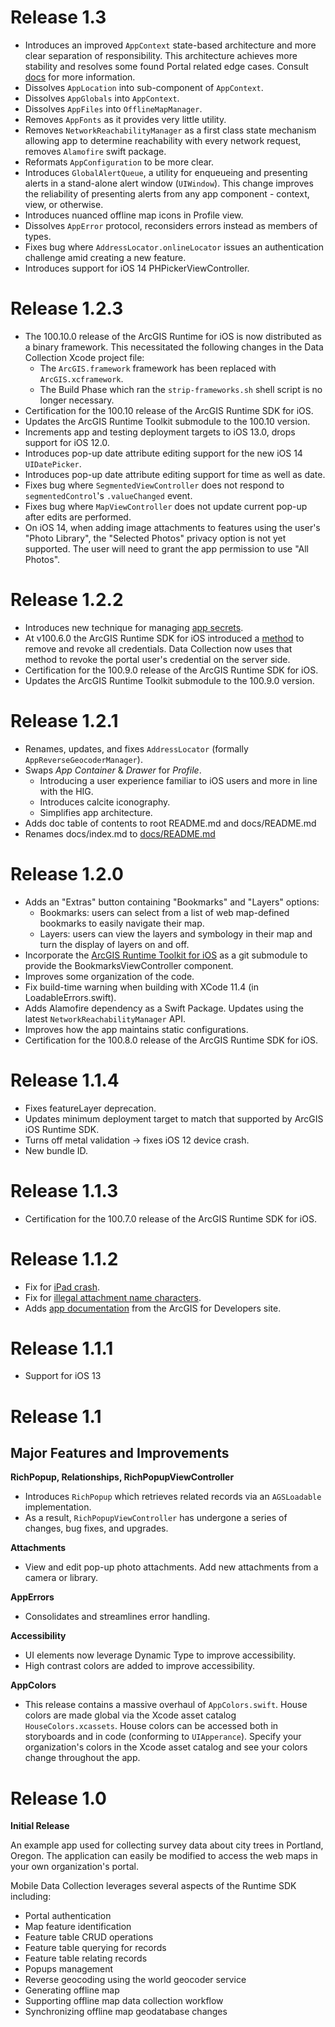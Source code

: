 # Release 1.3

- Introduces an improved `AppContext` state-based architecture and more clear separation of responsibility. This architecture achieves more stability and resolves some found Portal related edge cases. Consult [docs](./docs/README.md#app-context) for more information.
- Dissolves `AppLocation` into sub-component of `AppContext`.
- Dissolves `AppGlobals` into `AppContext`.
- Dissolves `AppFiles` into `OfflineMapManager`.
- Removes `AppFonts` as it provides very little utility.
- Removes `NetworkReachabilityManager` as a first class state mechanism allowing app to determine reachability with every network request, removes `Alamofire` swift package.
- Reformats `AppConfiguration` to be more clear.
- Introduces `GlobalAlertQueue`, a utility for enqueueing and presenting alerts in a stand-alone alert window (`UIWindow`). This change improves the reliability of presenting alerts from any app component - context, view, or otherwise.
- Introduces nuanced offline map icons in Profile view.
- Dissolves `AppError` protocol, reconsiders errors instead as members of types.
- Fixes bug where `AddressLocator.onlineLocator` issues an authentication challenge amid creating a new feature.
- Introduces support for iOS 14 PHPickerViewController.

# Release 1.2.3

- The 100.10.0 release of the ArcGIS Runtime for iOS is now distributed as a binary framework.  This necessitated the following changes in the Data Collection Xcode project file:
    - The `ArcGIS.framework` framework has been replaced with `ArcGIS.xcframework`.
    - The Build Phase which ran the `strip-frameworks.sh` shell script is no longer necessary.
- Certification for the 100.10 release of the ArcGIS Runtime SDK for iOS.
- Updates the ArcGIS Runtime Toolkit submodule to the 100.10 version.
- Increments app and testing deployment targets to iOS 13.0, drops support for iOS 12.0.
- Introduces pop-up date attribute editing support for the new iOS 14 `UIDatePicker`.
- Introduces pop-up date attribute editing support for time as well as date.
- Fixes bug where `SegmentedViewController` does not respond to `segmentedControl`'s `.valueChanged` event.
- Fixes bug where `MapViewController` does not update current pop-up after edits are performed.
- On iOS 14, when adding image attachments to features using the user's "Photo Library", the "Selected Photos" privacy option is not yet supported.  The user will need to grant the app permission to use "All Photos".

# Release 1.2.2

- Introduces new technique for managing [app secrets](./docs#app-configuration).
- At v100.6.0 the ArcGIS Runtime SDK for iOS introduced a [method](https://developers.arcgis.com/ios/latest/api-reference/interface_a_g_s_credential_cache.html#a0796cf2506fa0edfdeb2b62198bbbea7) to remove and revoke all credentials. Data Collection now uses that method to revoke the portal user's credential on the server side.
- Certification for the 100.9.0 release of the ArcGIS Runtime SDK for iOS.
- Updates the ArcGIS Runtime Toolkit submodule to the 100.9.0 version.

# Release 1.2.1

- Renames, updates, and fixes `AddressLocator` (formally `AppReverseGeocoderManager`).
- Swaps _App Container_ & _Drawer_ for _Profile_.
    - Introducing a user experience familiar to iOS users and more in line with the HIG.
    - Introduces calcite iconography.
    - Simplifies app architecture.
- Adds doc table of contents to root README.md and docs/README.md
- Renames docs/index.md to [docs/README.md](/docs/README.md)

# Release 1.2.0

- Adds an "Extras" button containing "Bookmarks" and "Layers" options:
    - Bookmarks:  users can select from a list of web map-defined bookmarks to easily navigate their map.
    - Layers: users can view the layers and symbology in their map and turn the display of layers on and off.
- Incorporate the [ArcGIS Runtime Toolkit for iOS](https://github.com/Esri/arcgis-runtime-toolkit-ios) as a git submodule to provide the BookmarksViewController component.
- Improves some organization of the code.
- Fix build-time warning when building with XCode 11.4 (in LoadableErrors.swift).
- Adds Alamofire dependency as a Swift Package. Updates using the latest `NetworkReachabilityManager` API.
- Improves how the app maintains static configurations.
- Certification for the 100.8.0 release of the ArcGIS Runtime SDK for iOS.

# Release 1.1.4

- Fixes featureLayer deprecation.
- Updates minimum deployment target to match that supported by ArcGIS iOS Runtime SDK.
- Turns off metal validation -> fixes iOS 12 device crash.
- New bundle ID.

# Release 1.1.3

- Certification for the 100.7.0 release of the ArcGIS Runtime SDK for iOS.

# Release 1.1.2

- Fix for [iPad crash](https://github.com/Esri/data-collection-ios/issues/209).
- Fix for [illegal attachment name characters](https://github.com/Esri/data-collection-ios/issues/188).
- Adds [app documentation](/docs/README.md) from the ArcGIS for Developers site.

# Release 1.1.1

- Support for iOS 13

# Release 1.1

## Major Features and Improvements

**RichPopup, Relationships, RichPopupViewController**

- Introduces `RichPopup` which retrieves related records via an `AGSLoadable` implementation.
- As a result, `RichPopupViewController` has undergone a series of changes, bug fixes, and upgrades.

**Attachments**

- View and edit pop-up photo attachments. Add new attachments from a camera or library.

**AppErrors**

- Consolidates and streamlines error handling.

**Accessibility**

- UI elements now leverage Dynamic Type to improve accessibility.
- High contrast colors are added to improve accessibility.

**AppColors**

- This release contains a massive overhaul of `AppColors.swift`. House colors are made global via the Xcode asset catalog `HouseColors.xcassets`. House colors can be accessed both in storyboards and in code (conforming to `UIApperance`). Specify your organization's colors in the Xcode asset catalog and see your colors change throughout the app.

# Release 1.0

**Initial Release**

An example app used for collecting survey data about city trees in Portland, Oregon. The application can easily be modified to access the web maps in your own organization's portal.

Mobile Data Collection leverages several aspects of the Runtime SDK including:

- Portal authentication
- Map feature identification
- Feature table CRUD operations
- Feature table querying for records
- Feature table relating records
- Popups management
- Reverse geocoding using the world geocoder service
- Generating offline map
- Supporting offline map data collection workflow
- Synchronizing offline map geodatabase changes
